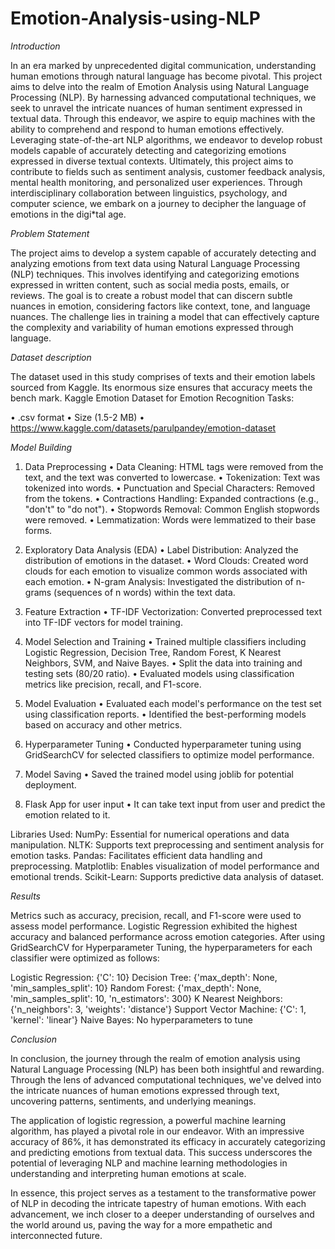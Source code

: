 # Emotion-Analysis-using-NLP

*Introduction*

In an era marked by unprecedented digital communication, understanding human emotions through natural language has become pivotal. This project aims to delve into the realm of Emotion Analysis using Natural Language Processing (NLP). By harnessing advanced computational techniques, we seek to unravel the intricate nuances of human sentiment expressed in textual data. Through this endeavor, we aspire to equip machines with the ability to comprehend and respond to human emotions effectively. Leveraging state-of-the-art NLP algorithms, we endeavor to develop robust models capable of accurately detecting and categorizing emotions expressed in diverse textual contexts. Ultimately, this project aims to contribute to fields such as sentiment analysis, customer feedback analysis, mental health monitoring, and personalized user experiences. Through interdisciplinary collaboration between linguistics, psychology, and computer science, we embark on a journey to decipher the language of emotions in the digi*tal age.


*Problem Statement*

The project aims to develop a system capable of accurately detecting and analyzing emotions from text data using Natural Language Processing (NLP) techniques. This involves identifying and categorizing emotions expressed in written content, such as social media posts, emails, or reviews. The goal is to create a robust model that can discern subtle nuances in emotion, considering factors like context, tone, and language nuances. The challenge lies in training a model that can effectively capture the complexity and variability of human emotions expressed through language.


*Dataset description*

The dataset used in this study comprises of texts and their emotion labels sourced from Kaggle. Its enormous size ensures that accuracy meets the bench mark.
Kaggle Emotion Dataset for Emotion Recognition Tasks:

•	.csv format
•	Size (1.5-2 MB)
•	https://www.kaggle.com/datasets/parulpandey/emotion-dataset


*Model Building*

1.	Data Preprocessing
•	Data Cleaning: HTML tags were removed from the text, and the text was converted to lowercase.
•	Tokenization: Text was tokenized into words.
•	Punctuation and Special Characters: Removed from the tokens.
•	Contractions Handling: Expanded contractions (e.g., "don't" to "do not").
•	Stopwords Removal: Common English stopwords were removed.
•	Lemmatization: Words were lemmatized to their base forms.

2.	Exploratory Data Analysis (EDA)
•	Label Distribution: Analyzed the distribution of emotions in the dataset.
•	Word Clouds: Created word clouds for each emotion to visualize common words associated with each emotion.
•	N-gram Analysis: Investigated the distribution of n-grams (sequences of n words) within the text data.

3.	Feature Extraction
•	TF-IDF Vectorization: Converted preprocessed text into TF-IDF vectors for model training.

4.	Model Selection and Training
•	Trained multiple classifiers including Logistic Regression, Decision Tree, Random Forest, K Nearest Neighbors, SVM, and Naive Bayes.
•	Split the data into training and testing sets (80/20 ratio).
•	Evaluated models using classification metrics like precision, recall, and F1-score.

5.	Model Evaluation
•	Evaluated each model's performance on the test set using classification reports.
•	Identified the best-performing models based on accuracy and other metrics.

6.	Hyperparameter Tuning
•	Conducted hyperparameter tuning using GridSearchCV for selected classifiers to optimize model performance.

7.	Model Saving
•	Saved the trained model using joblib for potential deployment.

8.	Flask App for user input
•	It can take text input from user and predict the emotion related to it.


Libraries Used:
NumPy: Essential for numerical operations and data manipulation.
NLTK: Supports text preprocessing and sentiment analysis for emotion tasks.
Pandas: Facilitates efficient data handling and preprocessing.
Matplotlib: Enables visualization of model performance and emotional trends.
Scikit-Learn: Supports predictive data analysis of dataset.


*Results*

Metrics such as accuracy, precision, recall, and F1-score were used to assess model performance. Logistic Regression exhibited the highest accuracy and balanced performance across emotion categories.
After using GridSearchCV for Hyperparameter Tuning, the hyperparameters for each classifier were optimized as follows:

Logistic Regression: {'C': 10}
Decision Tree: {'max_depth': None, 'min_samples_split': 10}
Random Forest: {'max_depth': None, 'min_samples_split': 10, 'n_estimators': 300}
K Nearest Neighbors: {'n_neighbors': 3, 'weights': 'distance'}
Support Vector Machine: {'C': 1, 'kernel': 'linear'}
Naive Bayes: No hyperparameters to tune


*Conclusion*

In conclusion, the journey through the realm of emotion analysis using Natural Language Processing (NLP) has been both insightful and rewarding. Through the lens of advanced computational techniques, we've delved into the intricate nuances of human emotions expressed through text, uncovering patterns, sentiments, and underlying meanings.

The application of logistic regression, a powerful machine learning algorithm, has played a pivotal role in our endeavor. With an impressive accuracy of 86%, it has demonstrated its efficacy in accurately categorizing and predicting emotions from textual data. This success underscores the potential of leveraging NLP and machine learning methodologies in understanding and interpreting human emotions at scale.

In essence, this project serves as a testament to the transformative power of NLP in decoding the intricate tapestry of human emotions. With each advancement, we inch closer to a deeper understanding of ourselves and the world around us, paving the way for a more empathetic and interconnected future.

